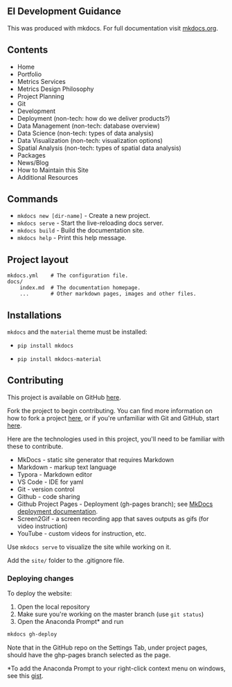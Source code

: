 ## EI Development Guidance

This was produced with mkdocs. For full documentation visit [mkdocs.org](https://mkdocs.org).

## Contents

* Home
* Portfolio
* Metrics Services
* Metrics Design Philosophy
* Project Planning
* Git
* Development
* Deployment (non-tech: how do we deliver products?)
* Data Management (non-tech: database overview)
* Data Science (non-tech: types of data analysis)
* Data Visualization (non-tech: visualization options)
* Spatial Analysis (non-tech: types of spatial data analysis)
* Packages
* News/Blog 
* How to Maintain this Site
* Additional Resources

## Commands

* `mkdocs new [dir-name]` - Create a new project.
* `mkdocs serve` - Start the live-reloading docs server.
* `mkdocs build` - Build the documentation site.
* `mkdocs help` - Print this help message.

## Project layout

    mkdocs.yml    # The configuration file.
    docs/
        index.md  # The documentation homepage.
        ...       # Other markdown pages, images and other files.

## Installations

`mkdocs` and the `material` theme must be installed:

* `pip install mkdocs`

* `pip install mkdocs-material`

## Contributing

This project is available on GitHub [here](https://github.com/eanderson-ei/ei-dev).

Fork the project to begin contributing. You can find more information on how to fork a project [here](../git/collaborating-with-git.md), or if you're unfamiliar with Git and GitHub, start [here](../git/install-configure-git.md).

Here are the technologies used in this project, you'll need to be familiar with these to contribute.

* MkDocs - static site generator that requires Markdown
* Markdown - markup text language
* Typora - Markdown editor
* VS Code - IDE for yaml
* Git - version control
* Github - code sharing
* Github Project Pages - Deployment (gh-pages branch); see [MkDocs deployment documentation](https://www.mkdocs.org/user-guide/deploying-your-docs/).
* Screen2Gif - a screen recording app that saves outputs as gifs (for video instruction)
* YouTube - custom videos for instruction, etc.

Use `mkdocs serve` to visualize the site while working on it.

Add the `site/` folder to the .gitignore file.

### Deploying changes

To deploy the website:

1. Open the local repository
2. Make sure you're working on the master branch (use `git status`)
3. Open the Anaconda Prompt* and run

```bash
mkdocs gh-deploy
```

Note that in the GitHub repo on the Settings Tab, under project pages, should have the ghp-pages branch selected as the page.

*To add the Anaconda Prompt to your right-click context menu on windows, see this [gist](https://gist.github.com/jiewpeng/8ba446acf329b1801bf91db767d179ea).

